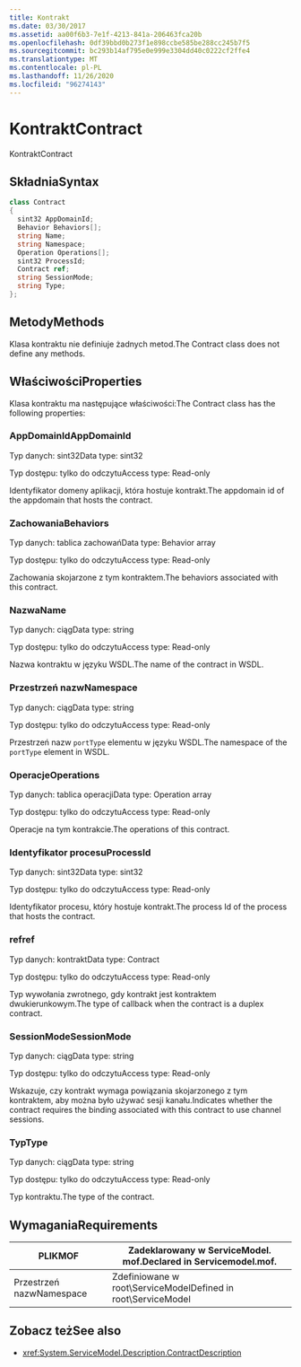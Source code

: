 ```yaml
---
title: Kontrakt
ms.date: 03/30/2017
ms.assetid: aa00f6b3-7e1f-4213-841a-206463fca20b
ms.openlocfilehash: 0df39bbd0b273f1e898ccbe585be288cc245b7f5
ms.sourcegitcommit: bc293b14af795e0e999e3304dd40c0222cf2ffe4
ms.translationtype: MT
ms.contentlocale: pl-PL
ms.lasthandoff: 11/26/2020
ms.locfileid: "96274143"
---
```

# <a name="contract"></a><span data-ttu-id="37611-102">Kontrakt</span><span class="sxs-lookup"><span data-stu-id="37611-102">Contract</span></span>

<span data-ttu-id="37611-103">Kontrakt</span><span class="sxs-lookup"><span data-stu-id="37611-103">Contract</span></span>  
  
## <a name="syntax"></a><span data-ttu-id="37611-104">Składnia</span><span class="sxs-lookup"><span data-stu-id="37611-104">Syntax</span></span>  
  
```csharp
class Contract  
{  
  sint32 AppDomainId;  
  Behavior Behaviors[];  
  string Name;  
  string Namespace;  
  Operation Operations[];  
  sint32 ProcessId;  
  Contract ref;  
  string SessionMode;  
  string Type;  
};  
```  
  
## <a name="methods"></a><span data-ttu-id="37611-105">Metody</span><span class="sxs-lookup"><span data-stu-id="37611-105">Methods</span></span>  

 <span data-ttu-id="37611-106">Klasa kontraktu nie definiuje żadnych metod.</span><span class="sxs-lookup"><span data-stu-id="37611-106">The Contract class does not define any methods.</span></span>  
  
## <a name="properties"></a><span data-ttu-id="37611-107">Właściwości</span><span class="sxs-lookup"><span data-stu-id="37611-107">Properties</span></span>  

 <span data-ttu-id="37611-108">Klasa kontraktu ma następujące właściwości:</span><span class="sxs-lookup"><span data-stu-id="37611-108">The Contract class has the following properties:</span></span>  
  
### <a name="appdomainid"></a><span data-ttu-id="37611-109">AppDomainId</span><span class="sxs-lookup"><span data-stu-id="37611-109">AppDomainId</span></span>  

 <span data-ttu-id="37611-110">Typ danych: sint32</span><span class="sxs-lookup"><span data-stu-id="37611-110">Data type: sint32</span></span>  
  
 <span data-ttu-id="37611-111">Typ dostępu: tylko do odczytu</span><span class="sxs-lookup"><span data-stu-id="37611-111">Access type: Read-only</span></span>  
  
 <span data-ttu-id="37611-112">Identyfikator domeny aplikacji, która hostuje kontrakt.</span><span class="sxs-lookup"><span data-stu-id="37611-112">The appdomain id of the appdomain that hosts the contract.</span></span>  
  
### <a name="behaviors"></a><span data-ttu-id="37611-113">Zachowania</span><span class="sxs-lookup"><span data-stu-id="37611-113">Behaviors</span></span>  

 <span data-ttu-id="37611-114">Typ danych: tablica zachowań</span><span class="sxs-lookup"><span data-stu-id="37611-114">Data type: Behavior array</span></span>  
  
 <span data-ttu-id="37611-115">Typ dostępu: tylko do odczytu</span><span class="sxs-lookup"><span data-stu-id="37611-115">Access type: Read-only</span></span>  
  
 <span data-ttu-id="37611-116">Zachowania skojarzone z tym kontraktem.</span><span class="sxs-lookup"><span data-stu-id="37611-116">The behaviors associated with this contract.</span></span>  
  
### <a name="name"></a><span data-ttu-id="37611-117">Nazwa</span><span class="sxs-lookup"><span data-stu-id="37611-117">Name</span></span>  

 <span data-ttu-id="37611-118">Typ danych: ciąg</span><span class="sxs-lookup"><span data-stu-id="37611-118">Data type: string</span></span>  
  
 <span data-ttu-id="37611-119">Typ dostępu: tylko do odczytu</span><span class="sxs-lookup"><span data-stu-id="37611-119">Access type: Read-only</span></span>  
  
 <span data-ttu-id="37611-120">Nazwa kontraktu w języku WSDL.</span><span class="sxs-lookup"><span data-stu-id="37611-120">The name of the contract in WSDL.</span></span>  
  
### <a name="namespace"></a><span data-ttu-id="37611-121">Przestrzeń nazw</span><span class="sxs-lookup"><span data-stu-id="37611-121">Namespace</span></span>  

 <span data-ttu-id="37611-122">Typ danych: ciąg</span><span class="sxs-lookup"><span data-stu-id="37611-122">Data type: string</span></span>  
  
 <span data-ttu-id="37611-123">Typ dostępu: tylko do odczytu</span><span class="sxs-lookup"><span data-stu-id="37611-123">Access type: Read-only</span></span>  
  
 <span data-ttu-id="37611-124">Przestrzeń nazw `portType` elementu w języku WSDL.</span><span class="sxs-lookup"><span data-stu-id="37611-124">The namespace of the `portType` element in WSDL.</span></span>  
  
### <a name="operations"></a><span data-ttu-id="37611-125">Operacje</span><span class="sxs-lookup"><span data-stu-id="37611-125">Operations</span></span>  

 <span data-ttu-id="37611-126">Typ danych: tablica operacji</span><span class="sxs-lookup"><span data-stu-id="37611-126">Data type: Operation array</span></span>  
  
 <span data-ttu-id="37611-127">Typ dostępu: tylko do odczytu</span><span class="sxs-lookup"><span data-stu-id="37611-127">Access type: Read-only</span></span>  
  
 <span data-ttu-id="37611-128">Operacje na tym kontrakcie.</span><span class="sxs-lookup"><span data-stu-id="37611-128">The operations of this contract.</span></span>  
  
### <a name="processid"></a><span data-ttu-id="37611-129">Identyfikator procesu</span><span class="sxs-lookup"><span data-stu-id="37611-129">ProcessId</span></span>  

 <span data-ttu-id="37611-130">Typ danych: sint32</span><span class="sxs-lookup"><span data-stu-id="37611-130">Data type: sint32</span></span>  
  
 <span data-ttu-id="37611-131">Typ dostępu: tylko do odczytu</span><span class="sxs-lookup"><span data-stu-id="37611-131">Access type: Read-only</span></span>  
  
 <span data-ttu-id="37611-132">Identyfikator procesu, który hostuje kontrakt.</span><span class="sxs-lookup"><span data-stu-id="37611-132">The process Id of the process that hosts the contract.</span></span>  
  
### <a name="ref"></a><span data-ttu-id="37611-133">ref</span><span class="sxs-lookup"><span data-stu-id="37611-133">ref</span></span>  

 <span data-ttu-id="37611-134">Typ danych: kontrakt</span><span class="sxs-lookup"><span data-stu-id="37611-134">Data type: Contract</span></span>  
  
 <span data-ttu-id="37611-135">Typ dostępu: tylko do odczytu</span><span class="sxs-lookup"><span data-stu-id="37611-135">Access type: Read-only</span></span>  
  
 <span data-ttu-id="37611-136">Typ wywołania zwrotnego, gdy kontrakt jest kontraktem dwukierunkowym.</span><span class="sxs-lookup"><span data-stu-id="37611-136">The type of callback when the contract is a duplex contract.</span></span>  
  
### <a name="sessionmode"></a><span data-ttu-id="37611-137">SessionMode</span><span class="sxs-lookup"><span data-stu-id="37611-137">SessionMode</span></span>  

 <span data-ttu-id="37611-138">Typ danych: ciąg</span><span class="sxs-lookup"><span data-stu-id="37611-138">Data type: string</span></span>  
  
 <span data-ttu-id="37611-139">Typ dostępu: tylko do odczytu</span><span class="sxs-lookup"><span data-stu-id="37611-139">Access type: Read-only</span></span>  
  
 <span data-ttu-id="37611-140">Wskazuje, czy kontrakt wymaga powiązania skojarzonego z tym kontraktem, aby można było używać sesji kanału.</span><span class="sxs-lookup"><span data-stu-id="37611-140">Indicates whether the contract requires the binding associated with this contract to use channel sessions.</span></span>  
  
### <a name="type"></a><span data-ttu-id="37611-141">Typ</span><span class="sxs-lookup"><span data-stu-id="37611-141">Type</span></span>  

 <span data-ttu-id="37611-142">Typ danych: ciąg</span><span class="sxs-lookup"><span data-stu-id="37611-142">Data type: string</span></span>  
  
 <span data-ttu-id="37611-143">Typ dostępu: tylko do odczytu</span><span class="sxs-lookup"><span data-stu-id="37611-143">Access type: Read-only</span></span>  
  
 <span data-ttu-id="37611-144">Typ kontraktu.</span><span class="sxs-lookup"><span data-stu-id="37611-144">The type of the contract.</span></span>  
  
## <a name="requirements"></a><span data-ttu-id="37611-145">Wymagania</span><span class="sxs-lookup"><span data-stu-id="37611-145">Requirements</span></span>  
  
|<span data-ttu-id="37611-146">PLIK</span><span class="sxs-lookup"><span data-stu-id="37611-146">MOF</span></span>|<span data-ttu-id="37611-147">Zadeklarowany w ServiceModel. mof.</span><span class="sxs-lookup"><span data-stu-id="37611-147">Declared in Servicemodel.mof.</span></span>|  
|---------|-----------------------------------|  
|<span data-ttu-id="37611-148">Przestrzeń nazw</span><span class="sxs-lookup"><span data-stu-id="37611-148">Namespace</span></span>|<span data-ttu-id="37611-149">Zdefiniowane w root\ServiceModel</span><span class="sxs-lookup"><span data-stu-id="37611-149">Defined in root\ServiceModel</span></span>|  
  
## <a name="see-also"></a><span data-ttu-id="37611-150">Zobacz też</span><span class="sxs-lookup"><span data-stu-id="37611-150">See also</span></span>

- <xref:System.ServiceModel.Description.ContractDescription>
